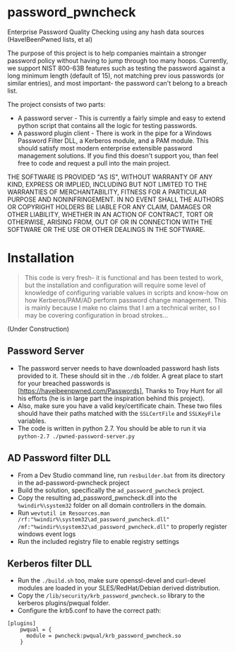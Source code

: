 # password_pwncheck
Enterprise Password Quality Checking using any hash data sources (HaveIBeenPwned lists, et al)

The purpose of this project is to help companies maintain a stronger password policy without having to jump through too many hoops.  Currently, we support NIST 800-63B features such as testing the password against a long minimum length (default of 15), not matching prev
ious passwords (or similar entries), and most important- the password can't belong to a breach list.

The project consists of two parts:

* A password server -  This is currently a fairly simple and easy to extend python script that contains all the logic for testing passwords.
* A password plugin client - There is work in the pipe for a Windows Password Filter DLL, a Kerberos module, and a PAM module.  This should satisfy most modern enterprise extensible password management solutions.  If you find this doesn't support you, than feel free to code and request a pull into the main project.

THE SOFTWARE IS PROVIDED "AS IS", WITHOUT WARRANTY OF ANY KIND, EXPRESS OR IMPLIED, INCLUDING BUT NOT LIMITED TO THE WARRANTIES OF MERCHANTABILITY, FITNESS FOR A PARTICULAR PURPOSE AND NONINFRINGEMENT. IN NO EVENT SHALL THE AUTHORS OR COPYRIGHT HOLDERS BE LIABLE FOR ANY CLAIM, DAMAGES OR OTHER LIABILITY, WHETHER IN AN ACTION OF CONTRACT, TORT OR OTHERWISE, ARISING FROM, OUT OF OR IN CONNECTION WITH THE SOFTWARE OR THE USE OR OTHER DEALINGS IN THE SOFTWARE.

# Installation

> This code is very fresh- it is functional and has been tested to work, but the installation and configuration will require some level of knowledge of configuring variable values in scripts and know-how on how Kerberos/PAM/AD perform password change management.  This is mainly because I make no claims that I am a technical writer, so I may be covering configuration in broad strokes...

(Under Construction)

## Password Server
* The password server needs to have downloaded password hash lists provided to it.  These should sit in the `./db` folder.  A great place to start for your breached passwords is [https://haveibeenpwned.com/Passwords], Thanks to Troy Hunt for all his efforts (he is in large part the inspiration behind this project).
* Also, make sure you have a valid key/certificate chain.  These two files should have their paths matched with the `SSLCertFile` and `SSLKeyFile` variables.
* The code is written in python 2.7.  You should be able to run it via `python-2.7 ./pwned-password-server.py`

## AD Password filter DLL
* From a Dev Studio command line, run `resbuilder.bat` from its directory in the ad-password-pwncheck project
* Build the solution, specifically the `ad_password_pwncheck` project.
* Copy the resulting ad_password_pwncheck.dll into the `%windir%\system32` folder on all domain controllers in the domain.
* Run `wevtutil im Resources.man /rf:"%windir%\system32\ad_password_pwncheck.dll" /mf:"%windir%\system32\ad_password_pwncheck.dll"` to properly register windows event logs
* Run the included registry file to enable registry settings

## Kerberos filter DLL

* Run the `./build.sh` too, make sure openssl-devel and curl-devel modules are loaded in your SLES/RedHat/Debian derived distribution.
* Copy the `/lib/security/krb_password_pwncheck.so` library to the kerberos plugins/pwqual folder.
* Configure the krb5.conf to have the correct path:
```
[plugins]
    pwqual = {
      module = pwncheck:pwqual/krb_password_pwncheck.so 
    }
````
